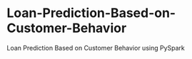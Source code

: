 # Loan-Prediction-Based-on-Customer-Behavior
Loan Prediction Based on Customer Behavior using PySpark

